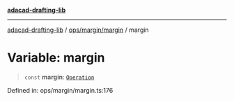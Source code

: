 [**adacad-drafting-lib**](../../../../README.md)

***

[adacad-drafting-lib](../../../../modules.md) / [ops/margin/margin](../README.md) / margin

# Variable: margin

> `const` **margin**: [`Operation`](../../../../objects/datatypes/type-aliases/Operation.md)

Defined in: ops/margin/margin.ts:176
